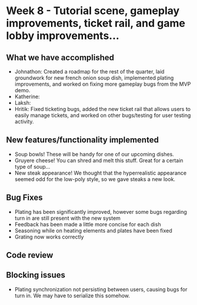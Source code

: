 # Week 8 - Tutorial scene, gameplay improvements, ticket rail, and game lobby improvements...

## What we have accomplished

- Johnathon: Created a roadmap for the rest of the quarter, laid groundwork for new french onion soup dish, implemented plating improvements, and worked on fixing more gameplay bugs from the MVP demo.
- Katherine:
- Laksh:
- Hritik: Fixed ticketing bugs, added the new ticket rail that allows users to easily manage tickets, and worked on other bugs/testing for user testing activity.

## New features/functionality implemented
- Soup bowls! These will be handy for one of our upcoming dishes.
- Gruyere cheese! You can shred and melt this stuff. Great for a certain type of soup...
- New steak appearance! We thought that the hyperrealistic appearance seemed odd for the low-poly style, so we gave steaks a new look.

## Bug Fixes
- Plating has been significantly improved, however some bugs regarding turn in are still present with the new system
- Feedback has been made a little more concise for each dish
- Seasoning while on heating elements and plates have been fixed
- Grating now works correctly

## Code review 


## Blocking issues
- Plating synchronization not persisting between users, causing bugs for turn in. We may have to serialize this somehow.

